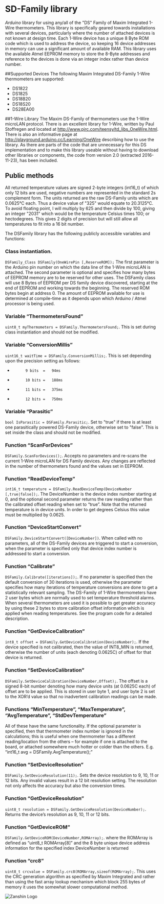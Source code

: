 # SD-Family library
*Arduino* library for using any/all of the "DS" Family of Maxim Integrated 1-Wire thermometers.  This library is specifically geared towards installations with several devices, particularly where the number of
attached devices is not known at design time. Each 1-Wire device has a unique 8 Byte ROM code which is used to address the device, so keeping 16 device addresses in memory can use a significant amount of available
RAM. This library uses the available Atmel EEPROM memory to store the 8-Byte addresses and reference to the devices is done via an integer index rather than device number.

##Supported Devices
The following Maxim Integrated DS-Family 1-Wire thermometers are supported:

- DS1822
- DS1825
- DS18B20
- DS18S20
- DS28EA00

##1-Wire Library
The Maxim DS-Family of thermometers use the 1-Wire microLAN protocol. There is an excellent library for 1-Wire, written by Paul Stoffregen and located at http://www.pjrc.com/teensy/td_libs_OneWire.html. 
There is also an informative page at http://playground.arduino.cc/Learning/OneWire describing how to use the library. As there are parts of the code that are unnecessary for this DS implementation and 
to make this library useable without having to download other libraries or components, the code from version 2.0 (extracted 2016-11-23), has been included.

## Public methods
All returned temperature values are signed 2-byte integers (int16_t) of which only 12 bits are used, negative numbers are represented in the standard 2s complement form. The units returned are the
raw DS-Family units which are 0.0625°C each.  Thus a device value of "325" would equate to 20.3125°C. To avoid floating point, I will multiply by 625 and then divide by 100, giving an integer "2031" which would be the
temperature Celsius times 100; or hectodegrees. This gives 2 digits of precision but will still allow all temperatures to fit into a 16 bit number.

The DSFamily library has the following publicly accessible variables and functions:

###	Class instantiation. 
`DSFamily_Class DSFamily(OneWirePin [,ReserveROM]);`
The first parameter is the Arduino pin number on which the data line of the 1-Wire microLAN is attached.  The second parameter is optional and specifies how many bytes of EEPROM memory are to be reserved for other uses. The DSFamily class will use 8 Bytes of EEPROM per DS family device discovered, starting at the end of EEPROM and working towards the beginning. The reserved ROM bytes begin at address 0. The amount of EEPROM available for use is determined at compile-time as it depends upon which Arduino / Atmel processor is being used.
###	Variable “ThermometersFound” 
`uint8_t myThermometers = DSFamily.ThermometersFound;`.  This is set during class instantiation and should not be modified.
###	Variable “ConversionMillis” 
`uint16_t waitTime = DSFamily.ConversionMillis;`. This is set depending upon the precision setting as follows:
-			9 bits	=	94ms
-			10 bits	=	188ms
-			11 bits	=	375ms
-			12 bits	=	750ms

###	Variable “Parasitic”
`bool IsParasitic = DSFamily.Parasitic;`. Set to "true" if there is at least one parasitically powered DS-Family device, otherwise set to "false". This is set inside the class and should not be modified.
###	Function “ScanForDevices”
`DSFamily.ScanForDevices();`. Accepts no parameters and re-scans the current 1-Wire microLAN for DS Family devices. Any changes are reflected in the number of thermometers found and the values set in EEPROM.
###	Function “ReadDeviceTemp”
`int16_t temperature = DSFamily.ReadDeviceTemp(DeviceNumber [,true|false]);`. The DeviceNumber is the device index number starting at 0, and the optional second parameter returns the raw reading rather than the calibrated offset reading when set to “true”.  Note that the returned temperature is in device units. In order to get degrees Celsius this value must be multiplied by 0.0625.
###	Function “DeviceStartConvert”
`DSFamily.DeviceStartConvert([DeviceNumber])`. When called with no parameters, all of the DS-Family devices are triggered to start a conversion, when the parameter is specified only that device index number is addressed to start a conversion.
###	Function “Calibrate”
`DSFamily.Calibrate([iterations]);`. If no parameter is specified then the default conversion of 30 iterations is used, otherwise the parameter specifies how many iterations of temperature conversions are done to get a statistically relevant sampling.
The DS-Family of 1-Wire thermometers have 2 user bytes which are normally used to set temperature threshold alarms. When several thermometers are used it is possible to get greater accuracy by using these 2 bytes to store calibration offset information which is applied when reading temperatures. See the program code for a detailed description.
###	Function “GetDeviceCalibration”
`int8_t offset = DSFamily.GetDeviceCalibration(DeviceNumber);`. If the device specified is not calibrated, then the value of INT8_MIN is returned, otherwise the number of units (each denoting 0.0625C) of offset for that device is returned.
###	Function “SetDeviceCalibration”
`DSFamily.SetDeviceCalibration(DeviceNumber,Offset);`. The offset is a signed 8-bit number denoting how many device units (at 0.0625C each) of offset are to be applied. This is stored in user byte 1, and user byte 2 is set to the XOR’d value so that no inadvertent calibration readings can be made.
###	Functions “MinTemperature”, “MaxTemperature”, “AvgTemperature”, “StdDevTemperature”
All of these have the same functionality. If the optional parameter is specified, then that thermometer index number is ignored in the calculations; this is useful when one thermometer has a different reading/location from the others – for example if one is attached to the board, or attached somewhere much hotter or colder than the others. E.g. “int16_t avg = DSFamily.AvgTemperature();”
###	Function “SetDeviceResolution”
`DSFamily.SetDeviceResolution(11);`. Sets the device resolution to 9, 10, 11 or 12 bits. Any invalid values result in a 12 bit resolution setting. The resolution not only affects the accuracy but also the conversion times.
###	Function “GetDeviceResolution”
`uint8_t resolution = DSFamily.GetDeviceResolution(DeviceNumber);`. Returns the device’s resolution as 9, 10, 11 or 12 bits.
###	Function “GetDeviceROM”
`DSFamily.GetDeviceROM(DeviceNumber,ROMArray);`. where the ROMArray is defined as “uint8_t ROMArray[8]” and the 8 byte unique device address information for the specified index DeviceNumber is returned
###	Function “crc8”
`uint8_t crcvalue = DSFamily.crc8(ROMArray,sizeof(ROMArray);`. This uses the CRC generation algorithm as specified by Maxim Integrated and rather than using the fast array lookup mechanism which block 255 bytes of memory it uses the somewhat slower computational method.

![Zanshin Logo](https://www.sv-zanshin.com/images/gif/zanshincalligraphy.gif)
